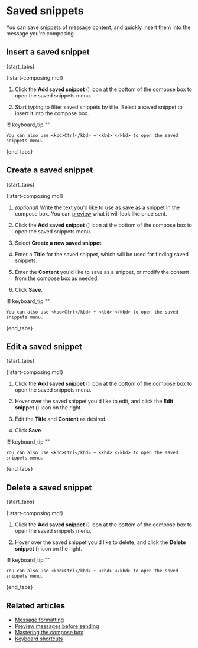 # Saved snippets

You can save snippets of message content, and quickly insert them into the
message you're composing.

## Insert a saved snippet

{start_tabs}

{!start-composing.md!}

1. Click the **Add saved snippet** (<i class="zulip-icon
   zulip-icon-message-square-text"></i>) icon at the bottom of the compose box to
   open the saved snippets menu.

1.  Start typing to filter saved snippets by title. Select a saved snippet to
    insert it into the compose box.

!!! keyboard_tip ""

    You can also use <kbd>Ctrl</kbd> + <kbd>'</kbd> to open the saved
    snippets menu.

{end_tabs}

## Create a saved snippet

{start_tabs}

{!start-composing.md!}

1. *(optional)* Write the text you'd like to use as save as a snippet in the
   compose box. You can [preview](/help/preview-your-message-before-sending) what
   it will look like once sent.

1. Click the **Add saved snippet** (<i class="zulip-icon
   zulip-icon-message-square-text"></i>) icon at the bottom of the compose box to
   open the saved snippets menu.

1. Select **Create a new saved snippet**.

1. Enter a **Title** for the saved snippet, which will be used for finding saved
   snippets.

1. Enter the **Content** you'd like to save as a snippet, or modify the content
   from the compose box as needed.

1. Click **Save**.

!!! keyboard_tip ""

    You can also use <kbd>Ctrl</kbd> + <kbd>'</kbd> to open the saved
    snippets menu.

{end_tabs}

## Edit a saved snippet

{start_tabs}

{!start-composing.md!}

1. Click the **Add saved snippet** (<i class="zulip-icon
   zulip-icon-message-square-text"></i>) icon at the bottom of the compose box to
   open the saved snippets menu.

1. Hover over the saved snippet you'd like to edit, and click the **Edit
   snippet** (<i class="zulip-icon zulip-icon-edit"></i>) icon on the right.

1. Edit the **Title** and **Content** as desired.

1. Click **Save**.

!!! keyboard_tip ""

    You can also use <kbd>Ctrl</kbd> + <kbd>'</kbd> to open the saved
    snippets menu.

{end_tabs}

## Delete a saved snippet

{start_tabs}

{!start-composing.md!}

1. Click the **Add saved snippet** (<i class="zulip-icon
   zulip-icon-message-square-text"></i>) icon at the bottom of the compose box to
   open the saved snippets menu.

1. Hover over the saved snippet you'd like to delete, and click the **Delete
   snippet** (<i class="fa fa-trash-o"></i>) icon on the right.

!!! keyboard_tip ""

    You can also use <kbd>Ctrl</kbd> + <kbd>'</kbd> to open the saved
    snippets menu.

{end_tabs}

## Related articles

* [Message formatting](/help/format-your-message-using-markdown)
* [Preview messages before sending](/help/preview-your-message-before-sending)
* [Mastering the compose box](/help/mastering-the-compose-box)
* [Keyboard shortcuts](/help/keyboard-shortcuts)
